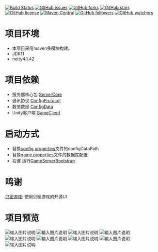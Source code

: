 
[![Build Status](https://travis-ci.org/GameUnion/GameServer.svg?branch=master)](https://travis-ci.org/GameUnion/GameServer)
[![GitHub issues](https://img.shields.io/github/issues/GameUnion/GameServer.svg)](https://github.com/GameUnion/GameServer/issues)
[![GitHub forks](https://img.shields.io/github/forks/GameUnion/GameServer.svg)](https://github.com/GameUnion/GameServer/network)
[![GitHub stars](https://img.shields.io/github/stars/GameUnion/GameServer.svg)](https://github.com/GameUnion/GameServer/stargazers)
[![GitHub license](https://img.shields.io/badge/license-Apache%202-blue.svg)](https://raw.githubusercontent.com/GameUnion/GameServer/master/LICENSE)
[![Maven Central](https://img.shields.io/maven-central/v/org.apache.maven/apache-maven.svg)]()
[![GitHub followers](https://img.shields.io/github/followers/houko.svg?style=social&label=Follow)]()
[![GitHub watchers](https://img.shields.io/github/watchers/GameUnion/GameServer.svg?style=social&label=Watch)]()

# 项目环境
- 本项目采用maven多模块构建。
- JDK11
- netty4.1.42

# 项目依赖
- 服务器核心包 [ServerCore](https://github.com/GameUnion/ServerCore)
- 通讯协议 [ConfigProtocol](https://github.com/GameUnion/ConfigProtocol)
- 数值数据 [ConfigData](https://github.com/GameUnion/ConfigData)
- Unity客户端 [GameClient](https://github.com/GameUnion/GameClient)

# 启动方式
- 替换[config.properties](server/src/main/resources/config.properties)文件的configDataPath
- 替换[game.properties](server/src/main/resources/game.properties)文件的数据库配置
- 右键 运行[GameServerBootstrap](server/src/main/java/info/xiaomo/server/GameServerBootstrap.java)


# 鸣谢
[贝密游戏](http://git.oschina.net/beimigame/beimi): 使用贝密游戏的开源UI


# 项目预览

![输入图片说明](screenshot/大厅.png "屏幕截图.png")
![输入图片说明](screenshot/大厅2.png "屏幕截图.png")
![输入图片说明](screenshot/majiang.jpeg "屏幕截图.png")
![输入图片说明](screenshot/分享.png "屏幕截图.png")
![输入图片说明](screenshot/反馈.png "屏幕截图.png")
![输入图片说明](screenshot/房间号.png "屏幕截图.png")
![输入图片说明](screenshot/加入房间.png "屏幕截图.png")
![输入图片说明](screenshot/消息.png "屏幕截图.png")
![输入图片说明](screenshot/设置.png "屏幕截图.png")      
